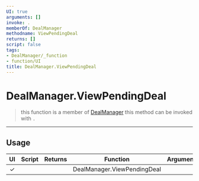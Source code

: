 ```yaml
---
UI: true
arguments: []
invoke: .
memberOf: DealManager
methodname: ViewPendingDeal
returns: []
script: false
tags:
- DealManager/_function
- function/UI
title: DealManager.ViewPendingDeal
---
```

# DealManager.ViewPendingDeal
> this function is a member of [DealManager](civ-6/lua/DealManager.md)
> this method can be invoked with `.`
-----
## Usage
|  UI | Script | Returns | Function | Arguments |
|:---:|:------:|-------:|:--------:|:---------|
|✓| ||DealManager.ViewPendingDeal||
